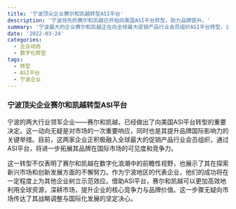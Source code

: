 ```yaml
---
title: '宁波顶尖企业赛尔和凯越转型ASI平台'
description: '宁波领先的赛尔和凯越已开始向美国ASI平台转型，助力品牌提升。'
summary: '宁波最大的企业赛尔和凯越正在向全球最大促销产品行业会员组织ASI平台转型，以提升品牌知名度和市场竞争力。此举既展示了其求变求新的精神，也为未来发展铺平了道路。'
date: '2022-03-24'
categories:
  - 企业动态
  - 数字化转型
tags:
  - 转型
  - ASI平台
  - 宁波企业
---
```


### 宁波顶尖企业赛尔和凯越转型ASI平台

宁波的两大行业领军企业——赛尔和凯越，已经做出了向美国ASI平台转型的重要决定。这一动向无疑是对市场的一次重要响应，同时也是其提升品牌国际影响力的关键举措。目前，这两家企业正积极融入全球最大的促销产品行业会员组织，通过ASI平台，将进一步拓展其品牌在国际市场的可见度和竞争力。

这一转型不仅表明了赛尔和凯越在数字化浪潮中的前瞻性视野，也展示了其在探索新兴市场和创新发展方面的不懈努力。作为宁波地区的代表企业，他们的成功将在一定程度上为其他企业树立示范效应。借助ASI平台，赛尔和凯越可以更加高效地利用全球资源，深耕市场，提升企业的核心竞争力与品牌价值。这一步骤无疑向市场传达了其战略调整与国际化发展的坚定决心。